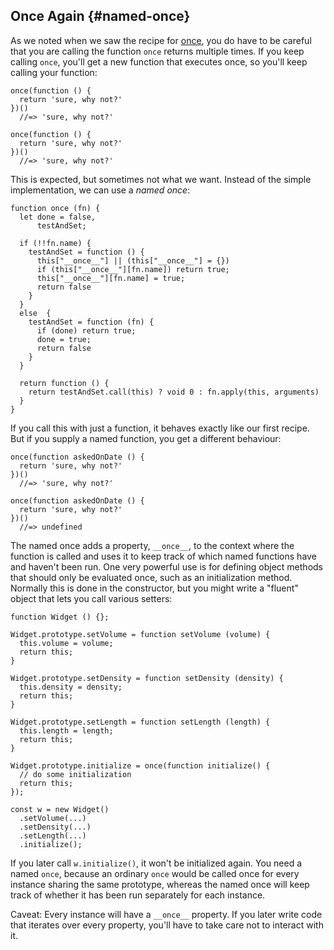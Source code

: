 ## Once Again {#named-once}

As we noted when we saw the recipe for [once](#once), you do have to be careful that you are calling the function `once` returns multiple times. If you keep calling `once`, you'll get a new function that executes once, so you'll keep calling your function:

    once(function () {
      return 'sure, why not?'
    })()
      //=> 'sure, why not?'

    once(function () {
      return 'sure, why not?'
    })()
      //=> 'sure, why not?'

This is expected, but sometimes not what we want. Instead of the simple implementation, we can use a *named once*:

    function once (fn) {
      let done = false,
          testAndSet;
          
      if (!!fn.name) {
        testAndSet = function () {
          this["__once__"] || (this["__once__"] = {})
          if (this["__once__"][fn.name]) return true;
          this["__once__"][fn.name] = true;
          return false
        }
      }
      else  {
        testAndSet = function (fn) {
          if (done) return true;
          done = true;
          return false
        }
      }
      
      return function () {
        return testAndSet.call(this) ? void 0 : fn.apply(this, arguments)
      }
    }

If you call this with just a function, it behaves exactly like our first recipe. But if you supply a named function, you get a different behaviour:

    once(function askedOnDate () {
      return 'sure, why not?'
    })()
      //=> 'sure, why not?'  
        
    once(function askedOnDate () {
      return 'sure, why not?'
    })()
      //=> undefined

The named once adds a property, `__once__`, to the context where the function is called and uses it to keep track of which named functions have and haven't been run. One very powerful use is for defining object methods that should only be evaluated once, such as an initialization method. Normally this is done in the constructor, but you might write a "fluent" object that lets you call various setters:

    function Widget () {};
    
    Widget.prototype.setVolume = function setVolume (volume) {
      this.volume = volume;
      return this;
    }
    
    Widget.prototype.setDensity = function setDensity (density) {
      this.density = density;
      return this;
    }
    
    Widget.prototype.setLength = function setLength (length) {
      this.length = length;
      return this;
    }
    
    Widget.prototype.initialize = once(function initialize() {
      // do some initialization
      return this;
    });
    
    const w = new Widget()
      .setVolume(...)
      .setDensity(...)
      .setLength(...)
      .initialize();
      
If you later call `w.initialize()`, it won't be initialized again. You need a named `once`, because an ordinary `once` would be called once for every instance sharing the same prototype, whereas the named once will keep track of whether it has been run separately for each instance.

Caveat: Every instance will have a `__once__` property. If you later write code that iterates over every property, you'll have to take care not to interact with it.
